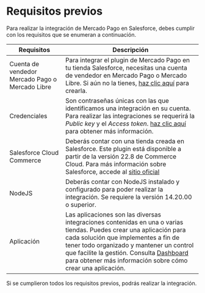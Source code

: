 # Requisitos previos

Para realizar la integración de Mercado Pago en Salesforce, debes cumplir con los requisitos que se enumeran a continuación.

| Requisitos | Descripción |
|---|---|
| Cuenta de vendedor Mercado Pago o Mercado Libre | Para integrar el plugin de Mercado Pago en tu tienda Salesforce, necesitas una cuenta de vendedor en Mercado Pago o Mercado Libre. Si aún no la tienes, [haz clic aquí](https://www.mercadopago[FAKER][URL][DOMAIN]/hub/registration/landing) para crearla. |
| Credenciales | Son contraseñas únicas con las que identificamos una integración en su cuenta. Para realizar las integraciones se requerirá la _Public key_ y el _Access token_. [haz clic aquí](/developers/es/guides/additional-content/credentials/credentials) para obtener más información. |
| Salesforce Cloud Commerce | Deberás contar con una tienda creada en Salesforce. Este plugin está disponible a partir de la versión 22.8 de Commerce Cloud. Para más información sobre Salesforce, accede al [sitio oficial](https://www.salesforce.com/products/commerce-cloud/overview/) |
| NodeJS | Deberás contar con NodeJS instalado y configurado para poder realizar la integración. Se requiere la versión 14.20.00 o superior. |
| Aplicación | Las aplicaciones son las diversas integraciones contenidas en una o varias tiendas. Puedes crear una aplicación para cada solución que implementes a fin de tener todo organizado y mantener un control que facilite la gestión. Consulta [Dashboard](/developers/es/docs/salesforce/additional-content/dashboard/introduction) para obtener más información sobre cómo crear una aplicación. |
 
Si se cumplieron todos los requisitos previos, podrás realizar la integración.